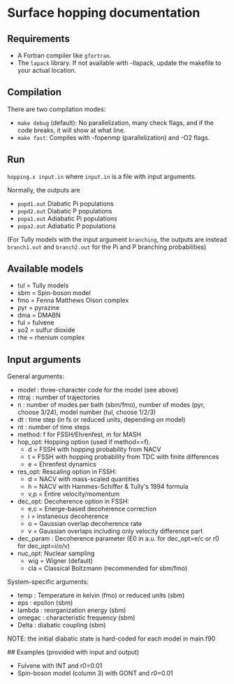 # Surface hopping documentation

## Requirements
- A Fortran compiler like `gfortran`.
- The `lapack` library. If not available with -llapack, update the makefile to your actual location.

## Compilation 
There are two compilation modes:
- `make debug` (default): No parallelization, many check flags, and if the code breaks, it will show at what line.
- `make fast`: Compiles with -fopenmp (parallelization) and -O2 flags.

## Run
`hopping.x input.in` 
where `input.in` is a file with input arguments.

Normally, the outputs are 
- `popd1.out` Diabatic Pi populations
- `popd2.out` Diabatic P populations
- `popa1.out` Adiabatic Pi populations
- `popa2.out` Adiabatic P populations

(For Tully models with the input argument `branching`, the outputs
are instead `branch1.out` and `branch2.out` for the Pi and P branching
probabilities)

## Available models
- tul = Tully models 
- sbm = Spin-boson model
- fmo = Fenna Matthews Olson complex
- pyr = pyrazine
- dma = DMABN
- ful = fulvene
- so2 = sulfur dioxide
- rhe = rhenium complex

## Input arguments
General arguments:
- model : three-character code for the model (see above)
- ntraj : number of trajectories
- n     : number of modes per bath (sbm/fmo), number of modes (pyr, choose 3/24), model number (tul, choose 1/2/3)
- dt    : time step (in fs or reduced units, depending on model)
- nt    : number of time steps
- method: f for FSSH/Ehrenfest, m for MASH
- hop_opt: Hopping option (used if method==f). 
  - d = FSSH with hopping probability from NACV
  - t = FSSH with hopping probability from TDC with finite differences 
  - e = Ehrenfest dynamics
- res_opt: Rescaling option in FSSH: 
  - d = NACV with mass-scaled quantities
  - h = NACV with Hammes-Schiffer & Tully's 1994 formula
  - v,p = Entire velocity/momentum
- dec_opt: Decoherence option in FSSH:
  - e,c = Energe-based decoherence correction
  - i = instaneous decoherence
  - o = Gaussian overlap decoherence rate
  - v = Gaussian overlaps including only velocity difference part
- dec_param : Decoherence parameter (E0 in a.u. for dec_opt=e/c or r0 for dec_opt=i/o/v)
- nuc_opt: Nuclear sampling
  - wig = Wigner (default)
  - cla = Classical Boltzmann (recommended for sbm/fmo)

System-specific arguments:
- temp : Temperature in kelvin (fmo) or reduced units (sbm)
- eps : epsilon (sbm)
- lambda : reorganization energy (sbm)
- omegac : characteristic frequency (sbm)
- Delta : diabatic coupling (sbm)

NOTE: the initial diabatic state is hard-coded for each model in main.f90

## Examples (provided with input and output)
- Fulvene with INT and r0=0.01
- Spin-boson model (column 3) with GONT and r0=0.01
